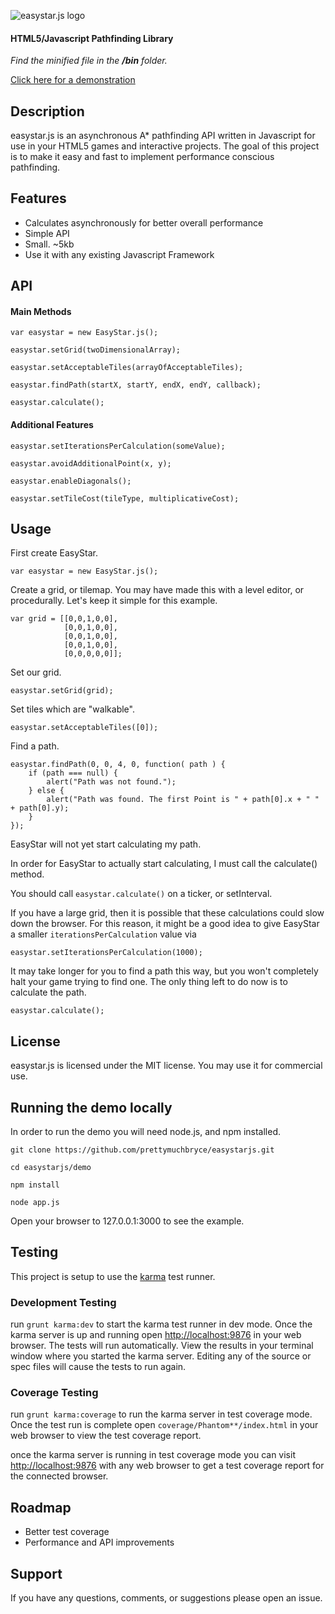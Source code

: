 ![easystar.js logo](http://s3.amazonaws.com/easystar/logo.png)

#### HTML5/Javascript Pathfinding Library #####

*Find the minified file in the __/bin__ folder.*

[Click here for a demonstration](http://easystarjs.com)

## Description 
easystar.js is an asynchronous A* pathfinding API written in Javascript for use in your HTML5 games and interactive projects. The goal of this project is to make it easy and fast to implement performance conscious pathfinding. 

## Features

* Calculates asynchronously for better overall performance
* Simple API
* Small. ~5kb
* Use it with any existing Javascript Framework

## API

#### Main Methods

`var easystar = new EasyStar.js();`

`easystar.setGrid(twoDimensionalArray);` 

`easystar.setAcceptableTiles(arrayOfAcceptableTiles);` 

`easystar.findPath(startX, startY, endX, endY, callback);`

`easystar.calculate();`

#### Additional Features

`easystar.setIterationsPerCalculation(someValue);`

`easystar.avoidAdditionalPoint(x, y);`

`easystar.enableDiagonals();`

`easystar.setTileCost(tileType, multiplicativeCost);`

## Usage

First create EasyStar.
	
	var easystar = new EasyStar.js();

Create a grid, or tilemap. You may have made this with a level editor, or procedurally. Let's keep it simple for this example.

	var grid = [[0,0,1,0,0],
		   	    [0,0,1,0,0],
		        [0,0,1,0,0],
		        [0,0,1,0,0],
		        [0,0,0,0,0]];

Set our grid.
	
	easystar.setGrid(grid);

Set tiles which are "walkable".
	
	easystar.setAcceptableTiles([0]);

Find a path.
	
	easystar.findPath(0, 0, 4, 0, function( path ) {
		if (path === null) {
			alert("Path was not found.");
		} else {
			alert("Path was found. The first Point is " + path[0].x + " " + path[0].y);
		}
	});

EasyStar will not yet start calculating my path. 

In order for EasyStar to actually start calculating, I must call the calculate() method.

You should call `easystar.calculate()` on a ticker, or setInterval.

If you have a large grid, then it is possible that these calculations could slow down the browser. 
For this reason, it might be a good idea to give EasyStar a smaller `iterationsPerCalculation` value via 

	easystar.setIterationsPerCalculation(1000); 

It may take longer for you to find a path this way, but you won't completely halt your game trying to find one.
The only thing left to do now is to calculate the path.

	easystar.calculate();

## License

easystar.js is licensed under the MIT license. You may use it for commercial use.

## Running the demo locally

In order to run the demo you will need node.js, and npm installed.

	git clone https://github.com/prettymuchbryce/easystarjs.git

	cd easystarjs/demo

	npm install

	node app.js

Open your browser to 127.0.0.1:3000 to see the example.

## Testing

This project is setup to use the [karma](http://karma-runner.github.io/0.10/index.html) test runner. 

### Development Testing

run `grunt karma:dev` to start the karma test runner in dev mode. Once the karma server is up and running open [http://localhost:9876](http://localhost:9876) in your web browser. The tests will run automatically. View the results in your terminal window where you started the karma server. Editing any of the source or spec files will cause the tests to run again. 

### Coverage Testing

run `grunt karma:coverage` to run the karma server in test coverage mode. Once the test run is complete open `coverage/Phantom**/index.html` in your web browser to view the test coverage report. 

once the karma server is running in test coverage mode you can visit [http://localhost:9876](http://localhost:9876) with any web browser to get a test coverage report for the connected browser. 
## Roadmap

* Better test coverage
* Performance and API improvements

## Support

If you have any questions, comments, or suggestions please open an issue.
